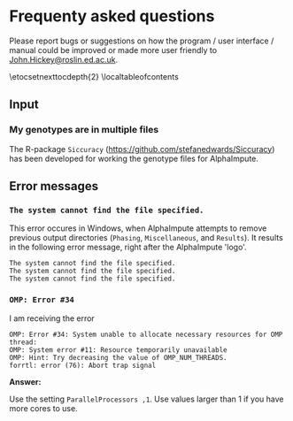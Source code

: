 # Frequenty asked questions

Please report bugs or suggestions on how the program / user interface / manual could be improved or made more user friendly to John.Hickey@roslin.ed.ac.uk.

\etocsetnexttocdepth{2}
\localtableofcontents

## Input

### My genotypes are in multiple files

The R-package `Siccuracy` (<https://github.com/stefanedwards/Siccuracy>) has been developed for
working the genotype files for AlphaImpute.


## Error messages

### `The system cannot find the file specified.`

This error occures in Windows, when AlphaImpute attempts to remove previous output directories
(`Phasing`, `Miscellaneous`, and `Results`). 
It results in the following error message, right after the AlphaImpute 'logo'.

```
The system cannot find the file specified.
The system cannot find the file specified.
The system cannot find the file specified.
```

### `OMP: Error #34`

I am receiving the error
```
OMP: Error #34: System unable to allocate necessary resources for OMP thread:
OMP: System error #11: Resource temporarily unavailable
OMP: Hint: Try decreasing the value of OMP_NUM_THREADS.
forrtl: error (76): Abort trap signal
```

**Answer:**

Use the setting `ParallelProcessors ,1`. Use values larger than 1 if you have more cores to use.

